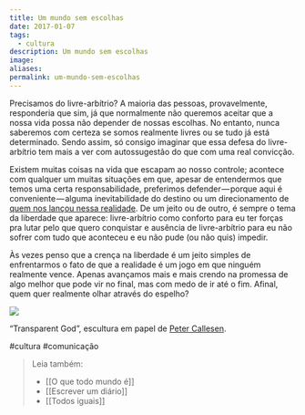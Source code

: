 ```yaml
---
title: Um mundo sem escolhas
date: 2017-01-07
tags:
  - cultura
description: Um mundo sem escolhas
image: 
aliases:
permalink: um-mundo-sem-escolhas
---
```

Precisamos do livre-arbítrio? A maioria das pessoas, provavelmente, responderia que sim, já que normalmente não queremos aceitar que a nossa vida possa não depender de nossas escolhas. No entanto, nunca saberemos com certeza se somos realmente livres ou se tudo já está determinado. Sendo assim, só consigo imaginar que essa defesa do livre-arbítrio tem mais a ver com autossugestão do que com uma real convicção.

Existem muitas coisas na vida que escapam ao nosso controle; acontece com qualquer um muitas situações em que, apesar de entendermos que temos uma certa responsabilidade, preferimos defender — porque aqui é conveniente — alguma inevitabilidade do destino ou um direcionamento de [quem nos lançou nessa realidade](http://www.marcosramon.net/ficcoes/53-simulacao). De um jeito ou de outro, é sempre o tema da liberdade que aparece: livre-arbítrio como conforto para eu ter forças pra lutar pelo que quero conquistar e ausência de livre-arbítrio para eu não sofrer com tudo que aconteceu e eu não pude (ou não quis) impedir.

Às vezes penso que a crença na liberdade é um jeito simples de enfrentarmos o fato de que a realidade é um jogo em que ninguém realmente vence. Apenas avançamos mais e mais crendo na promessa de algo melhor que pode vir no final, mas com medo de ir até o fim. Afinal, quem quer realmente olhar através do espelho?

<img src="/assets/img/um-mundo-sem escolhas-medium.jpeg">

“Transparent God”, escultura em papel de [Peter Callesen](http://www.petercallesen.com/paper/large-scale-papercuts/).


#cultura #comunicação

> Leia também:
> - [[O que todo mundo é]]
> - [[Escrever um diário]]
> - [[Todos iguais]]